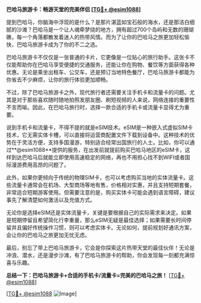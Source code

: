 **巴哈马旅游卡：畅游天堂的完美伴侣 [[TG💪+ @esim1088](https://t.me/s/esim1088)]**

提到巴哈马，你脑海中浮现的是什么？是那片湛蓝如宝石般的海水，还是那洁白细腻的沙滩？巴哈马是一个让人魂牵梦绕的地方，拥有超过700个岛屿和无数的珊瑚礁，每一个角落都散发着迷人的热带风情。而为了让你的巴哈马之旅更加轻松愉快，巴哈马旅游卡成为了你的不二之选。

巴哈马旅游卡不仅仅是一张普通的卡片，它更像是一位贴心的旅行助手。这张卡不仅能帮助你在巴哈马享受便捷的交通服务，还能让你在购物、餐饮等方面获得各种优惠。无论是乘坐出租车、公交车，还是预订当地特色餐厅，巴哈马旅游卡都能为你省去不少麻烦，让你的旅行体验更加顺畅。

不过，除了巴哈马旅游卡之外，现代旅行者还需要关注手机卡和流量卡的问题。尤其是对于那些喜欢随时随地拍照发朋友圈、刷短视频的人来说，网络连接的重要性不言而喻。因此，在巴哈马旅行时，选择一款合适的手机卡或流量卡显得尤为重要。

说到手机卡和流量卡，不得不提的就是eSIM技术。eSIM是一种嵌入式虚拟SIM卡技术，它无需实体卡槽，可以直接将运营商配置文件下载到设备中。这种技术的优势在于灵活方便，支持多国漫游，特别适合经常出国旅行的人士。比如，你可以通过**@esim1088**提供的服务，在出发前就提前购买巴哈马地区的eSIM卡，这样到达巴哈马后就能立即使用高速稳定的网络，再也不用担心找不到WIFI或者国际漫游费用高昂的问题了。

此外，如果你更倾向于传统的物理SIM卡，也可以考虑购买当地的实体流量卡。这些流量卡通常会在机场、大型商场等地有售，价格相对实惠，并且支持短期套餐，非常适合短期游客使用。但需要注意的是，购买实体卡可能会遇到语言障碍，建议事先了解清楚如何激活以及充值方式。

无论你是选择eSIM还是实体流量卡，关键是要根据自己的实际需求来决定。如果是短期停留且希望简化行李重量，那么eSIM无疑是最佳选择；如果需要长时间停留并且偏好传统操作习惯，则可以考虑实体卡。无论如何，提前规划好通讯方案，会让你的巴哈马之旅更加无忧无虑。

最后，别忘了带上巴哈马旅游卡，它会是你探索这片热带天堂的最佳伙伴！无论是冲浪、潜水，还是漫步沙滩，有了巴哈马旅游卡的帮助，你会发现每一刻都充满惊喜与乐趣。

**总结一下：巴哈马旅游卡+合适的手机卡/流量卡=完美的巴哈马之旅！** [[TG💪+ @esim1088](https://t.me/s/esim1088)]

[[TG💪+ @esim1088](https://t.me/s/esim1088) ![Image](https://i.postimg.cc/4NQfJmqS/Snipaste-2025-05-13-00-14-12.png)]